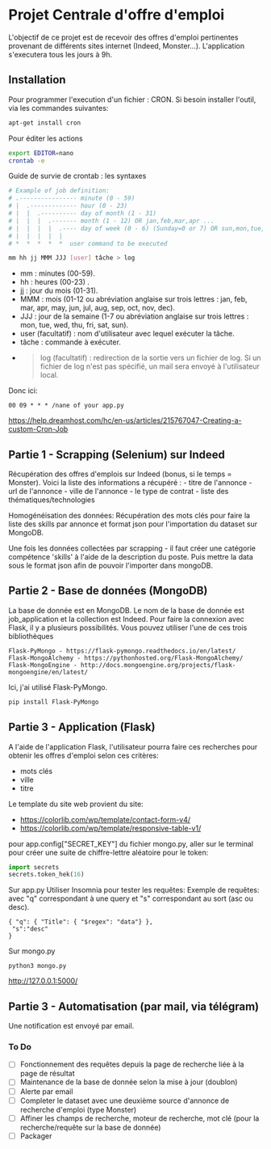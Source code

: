 # Projet Centrale d'offre d'emploi

L'objectif de ce projet est de recevoir des offres d'emploi pertinentes provenant de différents sites internet (Indeed, Monster...). L'application s'executera tous les jours à 9h.

## Installation

Pour programmer l'execution d'un fichier : CRON.
Si besoin installer l'outil, via les commandes suivantes:
```bash
apt-get install cron
```

Pour éditer les actions
```bash
export EDITOR=nano
crontab -e
```
Guide de survie de crontab : les syntaxes
```bash
# Example of job definition:
# .---------------- minute (0 - 59)
# |  .------------- hour (0 - 23)
# |  |  .---------- day of month (1 - 31)
# |  |  |  .------- month (1 - 12) OR jan,feb,mar,apr ...
# |  |  |  |  .---- day of week (0 - 6) (Sunday=0 or 7) OR sun,mon,tue,wed,thu,fri,sat
# |  |  |  |  |
# *  *  *  *  *  user command to be executed

mm hh jj MMM JJJ [user] tâche > log
```
-   mm : minutes (00-59).
-   hh : heures (00-23) .
-   jj : jour du mois (01-31).
-   MMM : mois (01-12 ou abréviation anglaise sur trois lettres : jan, feb, mar, apr, may, jun, jul, aug, sep, oct, nov, dec).
-   JJJ : jour de la semaine (1-7 ou abréviation anglaise sur trois lettres : mon, tue, wed, thu, fri, sat, sun).
-   user (facultatif) : nom d'utilisateur avec lequel exécuter la tâche.
-   tâche : commande à exécuter.
-   > log (facultatif) : redirection de la sortie vers un fichier de log. Si un fichier de log n'est pas spécifié, un mail sera envoyé à l'utilisateur local.

Donc ici:
```
00 09 * * * /nane of your app.py
```
https://help.dreamhost.com/hc/en-us/articles/215767047-Creating-a-custom-Cron-Job

## Partie 1 - Scrapping (Selenium) sur Indeed

Récupération des offres d'emplois sur Indeed (bonus, si le temps = Monster).
Voici la liste des informations a récupéré :
    - titre de l'annonce
    - url de l'annonce
    - ville de l'annonce
    - le type de contrat
    - liste des thématiques/technologies

Homogénéisation des données: Récupération des mots clés pour faire la liste des skills par annonce et format json pour l'importation du dataset sur MongoDB.

Une fois les données collectées par scrapping - il faut créer une catégorie compétence 'skills' à l'aide de la description du poste.
Puis mettre la data sous le format json afin de pouvoir l'importer dans mongoDB.

## Partie 2 - Base de données (MongoDB)
La base de donnée est en MongoDB.
Le nom de la base de donnée est job_application et la collection est Indeed.
Pour faire la connexion avec Flask, il y a plusieurs possibilités.
Vous pouvez utiliser l'une de ces trois bibliothèques

    Flask-PyMongo - https://flask-pymongo.readthedocs.io/en/latest/
    Flask-MongoAlchemy - https://pythonhosted.org/Flask-MongoAlchemy/
    Flask-MongoEngine - http://docs.mongoengine.org/projects/flask-mongoengine/en/latest/

Ici, j'ai utilisé Flask-PyMongo.

```bash
pip install Flask-PyMongo
```

## Partie 3 - Application (Flask)

A l'aide de l'application Flask, l'utilisateur pourra faire ces recherches pour obtenir les offres d'emploi selon ces critères:
 - mots clés
 - ville
 - titre

Le template du site web provient du site: 
- https://colorlib.com/wp/template/contact-form-v4/
- https://colorlib.com/wp/template/responsive-table-v1/

pour app.config["SECRET_KEY"] du fichier mongo.py, aller sur le terminal pour créer une suite de chiffre-lettre aléatoire pour le token:
```python
import secrets
secrets.token_hek(16)
```

Sur app.py
Utiliser Insomnia pour tester les requêtes:
Exemple de requêtes: avec "q" correspondant à une query et "s" correspondant au sort (asc ou desc).
```
{ "q": { "Title": { "$regex": "data"} },
 "s":"desc"
}
```

Sur mongo.py
```
python3 mongo.py
```

http://127.0.0.1:5000/


## Partie 3 - Automatisation (par mail, via télégram)

Une notification est envoyé par email.

### To Do
- [ ] Fonctionnement des requêtes depuis la page de recherche liée à la page de résultat
- [ ] Maintenance de la base de donnée selon la mise à jour (doublon)
- [ ] Alerte par email
- [ ] Completer le dataset avec une deuxième source d'annonce de recherche d'emploi (type Monster)
- [ ] Affiner les champs de recherche, moteur de recherche, mot clé (pour la recherche/requête sur la base de donnée)
- [ ] Packager 